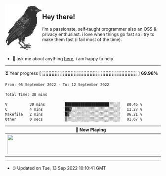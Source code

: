<img align="left" src="assets/birb.png">

## Hey there!

i'm a passionate, self-taught programmer also an OSS & privacy enthusiast. i love when things go fast so i try to make them fast (i fail most of the time). 

</br>

- 💬 ask me about anything [here](https://github.com/aunsigned/aunsigned/issues), i am happy to help

---

⏳ Year progress [ ⣿⣿⣿⣿⣿⣿⣿⣿⣿⣿⣿⣿⣿⣿⣿⣿⣿⣿⣿⣿⣿⣿⣿⣿⣿⣿⣿⣿⣿⣿ ] **69.98%**

<!--START_SECTION:waka-->

```text
From: 05 September 2022 - To: 12 September 2022

Total Time: 38 mins

V          30 mins         ████████████████████░░░░░   80.46 %
C          4 mins          ██▓░░░░░░░░░░░░░░░░░░░░░░   11.27 %
Makefile   2 mins          █▓░░░░░░░░░░░░░░░░░░░░░░░   06.21 %
Other      0 secs          ▒░░░░░░░░░░░░░░░░░░░░░░░░   01.67 %
```

<!--END_SECTION:waka-->

| 🎵 Now Playing                                                                                                                 |
| ------------------------------------------------------------------------------------------------------------------------------ |
| <a href="https://status.nmoo.dev/now-playing?open"><img src="https://status.nmoo.dev/now-playing" width="540" height="64"></a> |

---

- ⏰ Updated on Tue, 13 Sep 2022 10:10:41 GMT